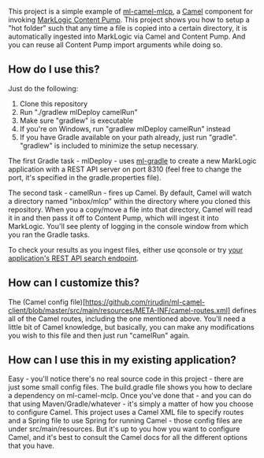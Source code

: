 This project is a simple example of [ml-camel-mlcp](https://github.com/rjrudin/ml-camel-mlcp), a [Camel](http://camel.apache.org/) component for invoking [MarkLogic Content Pump](https://docs.marklogic.com/guide/ingestion/content-pump). This project shows you how to setup a "hot folder" such that any time a file is copied into a certain directory, it is automatically ingested into MarkLogic via Camel and Content Pump. And you can reuse all Content Pump import arguments while doing so.

How do I use this?
----
Just do the following:

1. Clone this repository
2. Run "./gradlew mlDeploy camelRun"
  1. Make sure "gradlew" is executable
  2. If you're on Windows, run "gradlew mlDeploy camelRun" instead
  3. If you have Gradle available on your path already, just run "gradle". "gradlew" is included to minimize the setup necessary.

The first Gradle task - mlDeploy - uses [ml-gradle](https://github.com/rjrudin/ml-gradle) to create a new MarkLogic application with a REST API server on port 8310 (feel free to change the port, it's specified in the gradle.properties file). 

The second task - camelRun - fires up Camel. By default, Camel will watch a directory named "inbox/mlcp" within the directory where you cloned this repository. When you a copy/move a file into that directory, Camel will read it in and then pass it off to Content Pump, which will ingest it into MarkLogic. You'll see plenty of logging in the console window from which you ran the Gradle tasks. 

To check your results as you ingest files, either use qconsole or try [your application's REST API search endpoint](http://localhost:8310/v1/search). 

How can I customize this?
----
The (Camel config file)[https://github.com/rjrudin/ml-camel-client/blob/master/src/main/resources/META-INF/camel-routes.xml] defines all of the Camel routes, including the one mentioned above. You'll need a little bit of Camel knowledge, but basically, you can make any modifications you wish to this file and then just run "camelRun" again.

How can I use this in my existing application?
----
Easy - you'll notice there's no real source code in this project - there are just some small config files. The build.gradle file shows you how to declare a dependency on ml-camel-mclp. Once you've done that - and you can do that using Maven/Gradle/whatever - it's simply a matter of how you choose to configure Camel. This project uses a Camel XML file to specify routes and a Spring file to use Spring for running Camel - those config files are under src/main/resources. But it's up to you how you want to configure Camel, and it's best to consult the Camel docs for all the different options that you have. 
